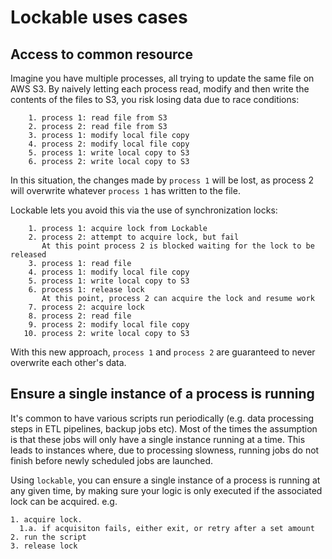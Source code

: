 # Lockable uses cases

## Access to common resource
Imagine you have multiple processes, all trying to update the same file on AWS S3.
By naively letting each process read, modify and then write the contents of the files to S3, you risk losing data due to race conditions:
```
    1. process 1: read file from S3
    2. process 2: read file from S3
    3. process 1: modify local file copy
    4. process 2: modify local file copy
    5. process 1: write local copy to S3
    6. process 2: write local copy to S3
```
In this situation, the changes made by `process 1` will be lost, as process 2 will overwrite whatever `process 1` has written to the file.

Lockable lets you avoid this via the use of synchronization locks:
```
    1. process 1: acquire lock from Lockable
    2. process 2: attempt to acquire lock, but fail
       At this point process 2 is blocked waiting for the lock to be released
    3. process 1: read file
    4. process 1: modify local file copy
    5. process 1: write local copy to S3
    6. process 1: release lock
       At this point, process 2 can acquire the lock and resume work
    7. process 2: acquire lock
    8. process 2: read file
    9. process 2: modify local file copy
   10. process 2: write local copy to S3
```
With this new approach, `process 1` and `process 2` are guaranteed to never overwrite each other's data.


## Ensure a single instance of a process is running
It's common to have various scripts run periodically (e.g. data processing steps in ETL pipelines, backup jobs etc). Most of the times the assumption is that these jobs will only have a single instance running at a time. This leads to instances where, due to processing slowness, running jobs do not finish before newly scheduled jobs are launched.

Using `lockable`, you can ensure a single instance of a process is running at any given time, by making sure your logic is only executed if the associated lock can be acquired. e.g.

```
1. acquire lock.
  1.a. if acquisiton fails, either exit, or retry after a set amount
2. run the script
3. release lock
```
